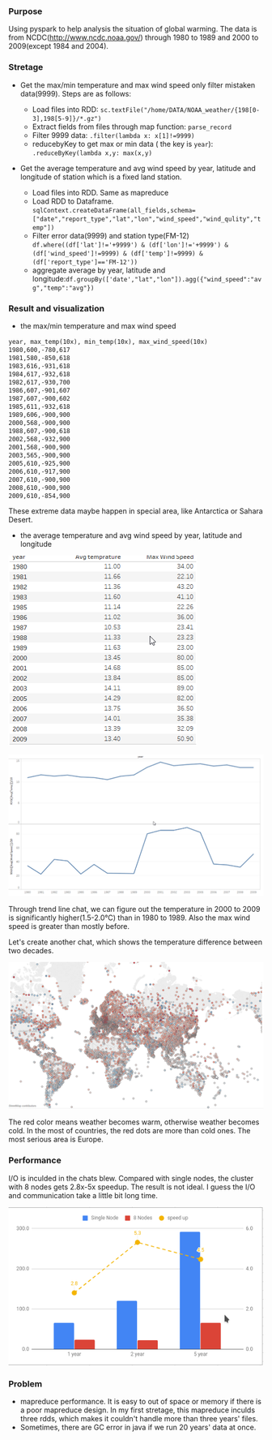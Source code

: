 ### Purpose
Using pyspark to help analysis the situation of global warming. The data is from NCDC(http://www.ncdc.noaa.gov/) through 1980 to 1989 and 2000 to 2009(except 1984 and 2004).

### Stretage
* Get the max/min temperature and max wind speed only filter mistaken data(9999). Steps are as follows:
  * Load files into RDD: `sc.textFile("/home/DATA/NOAA_weather/{198[0-3],198[5-9]}/*.gz")`
  * Extract fields from files through map function: `parse_record`
  * Filter 9999 data: `.filter(lambda x: x[1]!=9999)`
  * reducebyKey to get max or min data ( the key is `year`): `.reduceByKey(lambda x,y: max(x,y)`
  
* Get the average temperature and avg wind speed by year, latitude and longitude of station which is a fixed land station.
  * Load files into RDD. Same as mapreduce
  * Load RDD to Dataframe. `sqlContext.createDataFrame(all_fields,schema=["date","report_type","lat","lon","wind_speed","wind_qulity","temp"])`
  * Filter error data(9999) and station type(FM-12) `df.where((df['lat']!='+9999') & (df['lon']!='+9999') & (df['wind_speed']!=9999) & (df['temp']!=9999) & (df['report_type']=='FM-12'))`
  * aggregate average by year, latitude and longitude:`df.groupBy(['date',"lat","lon"]).agg({"wind_speed":"avg","temp":"avg"})`


### Result and visualization
* the max/min temperature and max wind speed
```
year, max_temp(10x), min_temp(10x), max_wind_speed(10x)
1980,600,-780,617
1981,580,-850,618
1983,616,-931,618
1984,617,-932,618
1982,617,-930,700
1986,607,-901,607
1987,607,-900,602
1985,611,-932,618
1989,606,-900,900
2000,568,-900,900
1988,607,-900,618
2002,568,-932,900
2001,568,-900,900
2003,565,-900,900
2005,610,-925,900
2006,610,-917,900
2007,610,-900,900
2008,610,-900,900
2009,610,-854,900
```
These extreme data maybe happen in special area, like Antarctica or Sahara Desert.

* the average temperature and avg wind speed by year, latitude and longitude

![img](img/Screenshot_20181209_015445.png)

![img](img/Screenshot_20181209_015759.png)

Through trend line chat, we can figure out the temperature in 2000 to 2009 is significantly higher(1.5-2.0℃) than in 1980 to 1989. Also the max wind speed is greater than mostly before.

Let's create another chat, which shows the temperature difference between two decades.

![img](img/Screenshot_20181209_020241.png)

The red color means weather becomes warm, otherwise weather becomes cold. In the most of countries, the red dots are more than cold ones. The most serious area is Europe.

### Performance 
I/O is inculded in the chats blew. Compared with single nodes, the cluster with 8 nodes gets 2.8x-5x speedup. The result is not ideal. I guess the I/O and communication take a little bit long time.

![img](img/Screenshot_20181209_023921.png)

### Problem
* mapreduce performance. It is easy to out of space or memory if there is a poor mapreduce design. In my first stretage, this mapreduce inculds three rdds, which makes it couldn't handle more than three years' files.
* Sometimes, there are GC error in java if we run 20 years' data at once.
